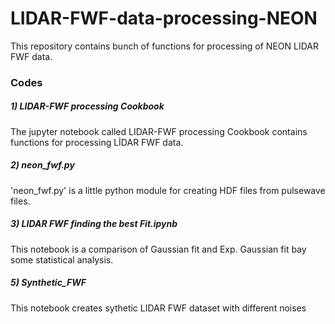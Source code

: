 # LIDAR-FWF-data-processing-NEON
This repository contains bunch of functions for processing of NEON LIDAR FWF data.
### Codes
##### 1) LIDAR-FWF processing Cookbook
The jupyter notebook called LIDAR-FWF processing Cookbook contains functions for processing LİDAR FWF data.
##### 2) neon_fwf.py
'neon_fwf.py' is a little python module for creating HDF files from pulsewave files.
##### 3) LIDAR FWF finding the best Fit.ipynb
This notebook is a comparison of Gaussian fit and Exp. Gaussian fit bay some statistical analysis.
##### 5) Synthetic_FWF
This notebook creates sythetic LIDAR FWF dataset with different noises
